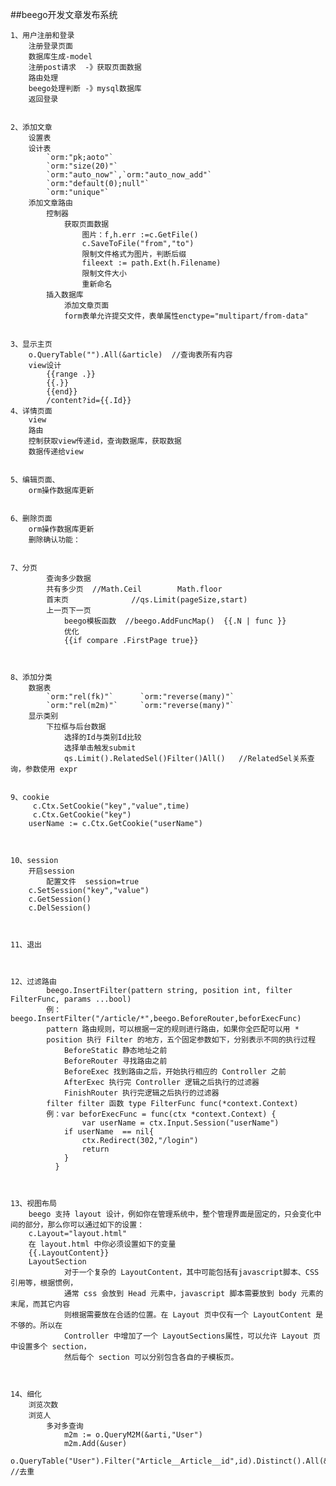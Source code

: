 ##beego开发文章发布系统

    1、用户注册和登录
        注册登录页面
        数据库生成-model
        注册post请求  -》获取页面数据
        路由处理
        beego处理判断 -》mysql数据库
        返回登录


    2、添加文章
        设置表
        设计表
            `orm:"pk;aoto"`
            `orm:"size(20)"`
            `orm:"auto_now"`,`orm:"auto_now_add"`
            `orm:"default(0);null"`
            `orm:"unique"`
        添加文章路由
            控制器
                获取页面数据
                    图片：f,h.err :=c.GetFile()
                    c.SaveToFile("from","to")
                    限制文件格式为图片，判断后缀
                    fileext := path.Ext(h.Filename)
                    限制文件大小
                    重新命名
            插入数据库
                添加文章页面
                form表单允许提交文件，表单属性enctype="multipart/from-data"


    3、显示主页
        o.QueryTable("").All(&article)  //查询表所有内容
        view设计
            {{range .}}
            {{.}}
            {{end}}
            /content?id={{.Id}}
    4、详情页面
        view
        路由
        控制获取view传递id，查询数据库，获取数据
        数据传递给view


    5、编辑页面、
        orm操作数据库更新


    6、删除页面
        orm操作数据库更新
        删除确认功能：


    7、分页
            查询多少数据
            共有多少页  //Math.Ceil        Math.floor
            首末页              //qs.Limit(pageSize,start)
            上一页下一页
                beego模板函数  //beego.AddFuncMap()  {{.N | func }}
                优化
                {{if compare .FirstPage true}}



    8、添加分类
        数据表
            `orm:"rel(fk)"`      `orm:"reverse(many)"`
            `orm:"rel(m2m)"`     `orm:"reverse(many)"`
        显示类别
            下拉框与后台数据
                选择的Id与类别Id比较
                选择单击触发submit
                qs.Limit().RelatedSel()Filter()All()   //RelatedSel关系查询，参数使用 expr


    9、cookie
         c.Ctx.SetCookie("key","value",time)
         c.Ctx.GetCookie("key")
        userName := c.Ctx.GetCookie("userName")



    10、session
        开启session
            配置文件  session=true
        c.SetSession("key","value")
        c.GetSession()
        c.DelSession()



    11、退出



    12、过滤路由
            beego.InsertFilter(pattern string, position int, filter FilterFunc, params ...bool)
            例：beego.InsertFilter("/article/*",beego.BeforeRouter,beforExecFunc)
            pattern 路由规则，可以根据一定的规则进行路由，如果你全匹配可以用 *
            position 执行 Filter 的地方，五个固定参数如下，分别表示不同的执行过程
                BeforeStatic 静态地址之前
                BeforeRouter 寻找路由之前
                BeforeExec 找到路由之后，开始执行相应的 Controller 之前
                AfterExec 执行完 Controller 逻辑之后执行的过滤器
                FinishRouter 执行完逻辑之后执行的过滤器
            filter filter 函数 type FilterFunc func(*context.Context)
            例：var beforExecFunc = func(ctx *context.Context) {
                    var userName = ctx.Input.Session("userName")
                if userName  == nil{
                    ctx.Redirect(302,"/login")
                    return
                }
              }



    13、视图布局
        beego 支持 layout 设计，例如你在管理系统中，整个管理界面是固定的，只会变化中间的部分，那么你可以通过如下的设置：
        c.Layout="layout.html"
        在 layout.html 中你必须设置如下的变量
        {{.LayoutContent}}
        LayoutSection
                对于一个复杂的 LayoutContent，其中可能包括有javascript脚本、CSS 引用等，根据惯例，
                通常 css 会放到 Head 元素中，javascript 脚本需要放到 body 元素的末尾，而其它内容
                则根据需要放在合适的位置。在 Layout 页中仅有一个 LayoutContent 是不够的。所以在 
                Controller 中增加了一个 LayoutSections属性，可以允许 Layout 页中设置多个 section，
                然后每个 section 可以分别包含各自的子模板页。



    14、细化
        浏览次数
        浏览人
            多对多查询
                m2m := o.QueryM2M(&arti,"User")
                m2m.Add(&user)
                o.QueryTable("User").Filter("Article__Article__id",id).Distinct().All(&users)  //去重
